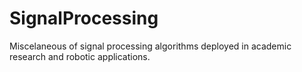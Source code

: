 # SignalProcessing
Miscelaneous of signal processing algorithms deployed in academic research and robotic applications.
